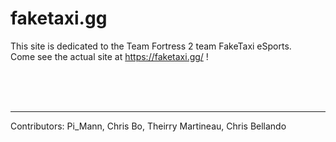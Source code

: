 # faketaxi.gg

This site is dedicated to the Team Fortress 2 team FakeTaxi eSports.<br>
Come see the actual site at https://faketaxi.gg/ !

<br>
<br>
<br>
<hr>
Contributors: Pi_Mann, Chris Bo, Theirry Martineau, Chris Bellando
